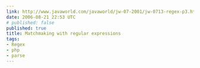 ```yaml
---
link: http://www.javaworld.com/javaworld/jw-07-2001/jw-0713-regex-p3.html
date: 2006-08-21 22:53 UTC
# published: false
published: true
title: Matchmaking with regular expressions
tags:
- Regex
- php
- parse
---
```



